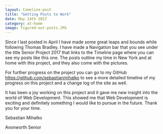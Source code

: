 ```yaml
---
layout: timeline-post
title: "Getting Posts to Work"
date: May 14th 2017
category: at-home
image: figured-out-posts.JPG
---
```

Since I last posted in April I have made some great leaps and bounds while following Thomas Bradley. I have made a Navigation bar that you see under the title Senior Project 2017 that links to the Timeline page where you can see my posts like this one. The posts outline my time in New York and at home with this project, and they also come with the pictures.

For further progress on the project you can go to my GitHub https://github.com/sebastianmihalko to see a more detailed timeline of my progress on this project and a change log of the site as well.

It has been a joy working on this project and it gave me new insight into the world of Web Development. This showed me that Web Development is exciting and definitely something I would like to pursue in the future. Thank you for your time.

Sebastian Mihalko

Avonworth Senior
